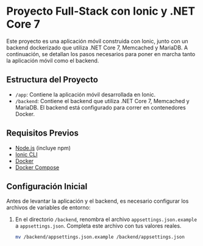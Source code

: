 # Proyecto Full-Stack con Ionic y .NET Core 7

Este proyecto es una aplicación móvil construida con Ionic, junto con un backend dockerizado que utiliza .NET Core 7, Memcached y MariaDB. A continuación, se detallan los pasos necesarios para poner en marcha tanto la aplicación móvil como el backend.

## Estructura del Proyecto

- `/app`: Contiene la aplicación móvil desarrollada en Ionic.
- `/backend`: Contiene el backend que utiliza .NET Core 7, Memcached y MariaDB. El backend está configurado para correr en contenedores Docker.

## Requisitos Previos

- [Node.js](https://nodejs.org) (incluye npm)
- [Ionic CLI](https://ionicframework.com/getting-started#cli)
- [Docker](https://www.docker.com/)
- [Docker Compose](https://docs.docker.com/compose/)

## Configuración Inicial

Antes de levantar la aplicación y el backend, es necesario configurar los archivos de variables de entorno:

1. En el directorio `/backend`, renombra el archivo `appsettings.json.example` a `appsettings.json`. Completa este archivo con tus valores reales.
   
   ```bash
   mv /backend/appsettings.json.example /backend/appsettings.json
